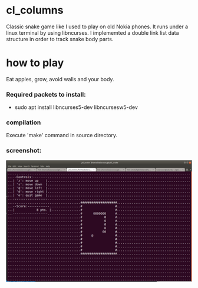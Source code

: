 # cl_columns
Classic snake game like I used to play on old Nokia phones.
It runs under a linux terminal by using libncurses.
I implememted a double link list data structure in order to track snake body parts.

# how to play
Eat apples, grow, avoid walls and your body.

### Required packets to install:
- sudo apt install libncurses5-dev libncursesw5-dev

### compilation
Execute 'make' command in source directory.

### screenshot:
![screenshot](https://raw.githubusercontent.com/louvetr/cl_snake/master/cl_snake_preview.png "Screenshot")